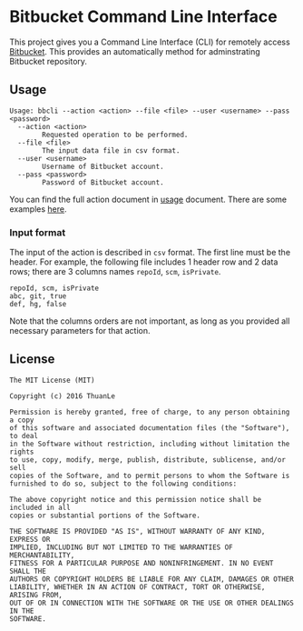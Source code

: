 # Bitbucket Command Line Interface

This project gives you a Command Line Interface (CLI) for remotely access [Bitbucket](http://bitbucket.org). This provides an automatically method for adminstrating Bitbucket repository.

## Usage

```
Usage: bbcli --action <action> --file <file> --user <username> --pass <password>
  --action <action>
        Requested operation to be performed.
  --file <file>
        The input data file in csv format.
  --user <username>
        Username of Bitbucket account.
  --pass <password>
        Password of Bitbucket account.
```

You can find the full action document in [usage](Usage.txt) document. There are some examples [here](example.md).

### Input format

The input of the action is described in `csv` format. The first line must be the header. For example, the following file includes 1 header row and  2 data rows; there are 3 columns names `repoId`, `scm`, `isPrivate`.

```
repoId, scm, isPrivate
abc, git, true
def, hg, false
```

Note that the columns orders are not important, as long as you provided all necessary parameters for that action.

## License

```
The MIT License (MIT)

Copyright (c) 2016 ThuanLe

Permission is hereby granted, free of charge, to any person obtaining a copy
of this software and associated documentation files (the "Software"), to deal
in the Software without restriction, including without limitation the rights
to use, copy, modify, merge, publish, distribute, sublicense, and/or sell
copies of the Software, and to permit persons to whom the Software is
furnished to do so, subject to the following conditions:

The above copyright notice and this permission notice shall be included in all
copies or substantial portions of the Software.

THE SOFTWARE IS PROVIDED "AS IS", WITHOUT WARRANTY OF ANY KIND, EXPRESS OR
IMPLIED, INCLUDING BUT NOT LIMITED TO THE WARRANTIES OF MERCHANTABILITY,
FITNESS FOR A PARTICULAR PURPOSE AND NONINFRINGEMENT. IN NO EVENT SHALL THE
AUTHORS OR COPYRIGHT HOLDERS BE LIABLE FOR ANY CLAIM, DAMAGES OR OTHER
LIABILITY, WHETHER IN AN ACTION OF CONTRACT, TORT OR OTHERWISE, ARISING FROM,
OUT OF OR IN CONNECTION WITH THE SOFTWARE OR THE USE OR OTHER DEALINGS IN THE
SOFTWARE.
```